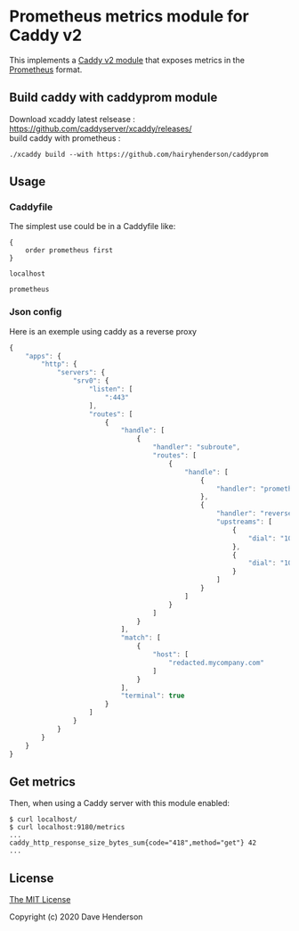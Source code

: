 # Prometheus metrics module for Caddy v2

This implements a [Caddy v2 module](https://caddyserver.com/docs/extending-caddy)
that exposes metrics in the [Prometheus](https://prometheus.io/) format.

## Build caddy with caddyprom module
Download xcaddy latest relsease : https://github.com/caddyserver/xcaddy/releases/  
build caddy with prometheus : 
```console
./xcaddy build --with https://github.com/hairyhenderson/caddyprom
```

## Usage
### Caddyfile
The simplest use could be in a Caddyfile like:

```
{
    order prometheus first
}

localhost

prometheus
```

### Json config
Here is an exemple using caddy as a reverse proxy
```javascript
{
    "apps": {
        "http": {
            "servers": {
                "srv0": {
                    "listen": [
                        ":443"
                    ],
                    "routes": [
                        {
                            "handle": [
                                {
                                    "handler": "subroute",
                                    "routes": [
                                        {
                                            "handle": [
                                                {
                                                    "handler": "prometheus"
                                                },
                                                {
                                                    "handler": "reverse_proxy",
                                                    "upstreams": [
                                                        {
                                                            "dial": "10.0.0.1:80"
                                                        },
                                                        {
                                                            "dial": "10.0.0.2:80"
                                                        }
                                                    ]
                                                }
                                            ]
                                        }
                                    ]
                                }
                            ],
                            "match": [
                                {
                                    "host": [
                                        "redacted.mycompany.com"
                                    ]
                                }
                            ],
                            "terminal": true
                        }
                    ]
                }
            }
        }
    }
}
```

## Get metrics
Then, when using a Caddy server with this module enabled:

```console
$ curl localhost/
$ curl localhost:9180/metrics
...
caddy_http_response_size_bytes_sum{code="418",method="get"} 42
...
```

## License

[The MIT License](http://opensource.org/licenses/MIT)

Copyright (c) 2020 Dave Henderson
